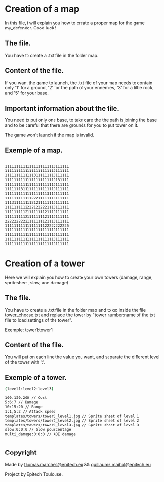 # Creation of a map

In this file, i will explain you how to create a proper map for the game my_defender. Good luck !

## The file.

You have to create a .txt file in the folder map.

## Content of the file.

If you want the game to launch, the .txt file of your map needs to contain only  '1'  for a ground,  '2'  for the path of your ennemies, '3'  for a little rock, and '5' for your base.

## Important information about the file.

You need to put only one base, to take care the the path is joining the base and to be careful that there are grounds for you to put tower on it.

The game won't launch if the map is invalid.

## Exemple of a map.

```bash
                       
11111111111111111111111111111
11111111111111111111111111111
11111111111113111111111111111
11111111111111111111111131111
11111111111111111111111111111
11111113111111111111111111111
11111111111111111113111111111
11111111111122211111111111111
11131111111121211111111111111
11111111122221222221111111111
11111111121111111121111111111
11111111121111111121111111111
22222222221111111121111111111
11111111111111111122222222225
11111111111111111111111111111
11111111111111111111111111111
11111111111111111111111111111
11111111111111111111111111111

```

# Creation of a tower

Here we will explain you how to create your own towers (damage, range, spritesheet, slow, aoe damage).

## The file.

You have to create a .txt file in the folder map and to go inside the file tower_choose.txt and replace the tower by "tower number:name of the txt file to load settings of the tower".

Exemple: tower1:tower1

## Content of the file.

You will put on each line the value you want, and separate the different level of the tower with ':'.

## Exemple of a tower.

```bash
(level1:level2:level3)

100:150:200 // Cost
5:6:7 // Damage
10:15:20 // Range
1:1,5:2 // Attack speed
templates/towers/tower1_level1.jpg // Sprite sheet of level 1
templates/towers/tower1_level2.jpg // Sprite sheet of level 2
templates/towers/tower1_level3.jpg // Sprite sheet of level 3
slow:0:0:0 // Slow pourcentage
multi_damage:0:0:0 // AOE damage

```

#

## Copyright

Made by thomas.marches@epitech.eu && guillaume.maihol@epitech.eu

Project by Epitech Toulouse.